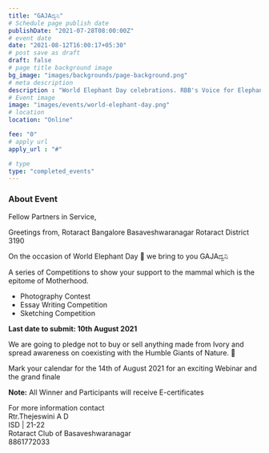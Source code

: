 ```yaml
---
title: "GAJAದ್ವನಿ"
# Schedule page publish date
publishDate: "2021-07-28T08:00:00Z"
# event date
date: "2021-08-12T16:00:17+05:30"
# post save as draft
draft: false
# page title background image
bg_image: "images/backgrounds/page-background.png"
# meta description
description : "World Elephant Day celebrations. RBB's Voice for Elephants!"
# Event image
image: "images/events/world-elephant-day.png"
# location
location: "Online"

fee: "0"
# apply url
apply_url : "#"

# type
type: "completed_events"
---
```


### About Event

Fellow Partners in Service,

Greetings from,
Rotaract Bangalore Basaveshwaranagar
Rotaract District 3190

On the occasion of World Elephant Day 🐘 we bring to you GAJAದ್ವನಿ

A series of Competitions to show your support to the mammal which is the epitome of Motherhood.
- Photography Contest
- Essay Writing Competition
- Sketching Competition
  
**Last date to submit: 10th August 2021**

We are going to pledge not to buy or sell anything made from Ivory and spread awareness on coexisting with the Humble Giants of Nature. 🐘

Mark your calendar for the 14th of August 2021 for an exciting Webinar and the grand finale

**Note:**
All Winner and Participants will receive E-certificates


For more information contact \
Rtr.Thejeswini A D \
ISD | 21-22 \
Rotaract Club of Basaveshwaranagar \
8861772033
